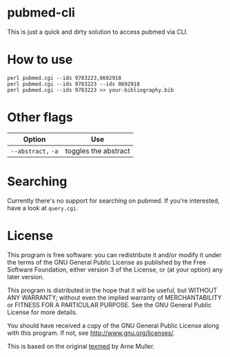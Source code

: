 pubmed-cli
==========

This is just a quick and dirty solution to access pubmed via CLI.

How to use
==========

```
perl pubmed.cgi --ids 9783223,8692918
perl pubmed.cgi --ids 9783223 --ids 8692918
perl pubmed.cgi --ids 9783223 >> your-bibliography.bib
```

Other flags
==========

| Option          | Use                  |
| --------------- |:--------------------:|
| `--abstract,` `-a`  | toggles the abstract | 


Searching
========

Currently there's no support for searching on pubmed. If you're interested, have a look at `query.cgi`.

License
=======

This program is free software: you can redistribute it and/or modify
it under the terms of the GNU General Public License as published by
the Free Software Foundation, either version 3 of the License, or
(at your option) any later version.

This program is distributed in the hope that it will be useful,
but WITHOUT ANY WARRANTY; without even the implied warranty of
MERCHANTABILITY or FITNESS FOR A PARTICULAR PURPOSE. See the
GNU General Public License for more details.

You should have received a copy of the GNU General Public License
along with this program. If not, see <http://www.gnu.org/licenses/>.

This is based on the original [texmed](http://www.bioinformatics.org/texmed/) by Arne Muller.
